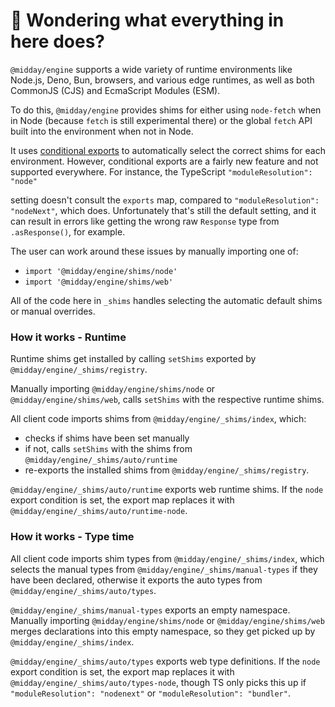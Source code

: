 # 👋 Wondering what everything in here does?

`@midday/engine` supports a wide variety of runtime environments like Node.js, Deno, Bun, browsers, and various
edge runtimes, as well as both CommonJS (CJS) and EcmaScript Modules (ESM).

To do this, `@midday/engine` provides shims for either using `node-fetch` when in Node (because `fetch` is still experimental there) or the global `fetch` API built into the environment when not in Node.

It uses [conditional exports](https://nodejs.org/api/packages.html#conditional-exports) to
automatically select the correct shims for each environment. However, conditional exports are a fairly new
feature and not supported everywhere. For instance, the TypeScript `"moduleResolution": "node"`

setting doesn't consult the `exports` map, compared to `"moduleResolution": "nodeNext"`, which does.
Unfortunately that's still the default setting, and it can result in errors like
getting the wrong raw `Response` type from `.asResponse()`, for example.

The user can work around these issues by manually importing one of:

- `import '@midday/engine/shims/node'`
- `import '@midday/engine/shims/web'`

All of the code here in `_shims` handles selecting the automatic default shims or manual overrides.

### How it works - Runtime

Runtime shims get installed by calling `setShims` exported by `@midday/engine/_shims/registry`.

Manually importing `@midday/engine/shims/node` or `@midday/engine/shims/web`, calls `setShims` with the respective runtime shims.

All client code imports shims from `@midday/engine/_shims/index`, which:

- checks if shims have been set manually
- if not, calls `setShims` with the shims from `@midday/engine/_shims/auto/runtime`
- re-exports the installed shims from `@midday/engine/_shims/registry`.

`@midday/engine/_shims/auto/runtime` exports web runtime shims.
If the `node` export condition is set, the export map replaces it with `@midday/engine/_shims/auto/runtime-node`.

### How it works - Type time

All client code imports shim types from `@midday/engine/_shims/index`, which selects the manual types from `@midday/engine/_shims/manual-types` if they have been declared, otherwise it exports the auto types from `@midday/engine/_shims/auto/types`.

`@midday/engine/_shims/manual-types` exports an empty namespace.
Manually importing `@midday/engine/shims/node` or `@midday/engine/shims/web` merges declarations into this empty namespace, so they get picked up by `@midday/engine/_shims/index`.

`@midday/engine/_shims/auto/types` exports web type definitions.
If the `node` export condition is set, the export map replaces it with `@midday/engine/_shims/auto/types-node`, though TS only picks this up if `"moduleResolution": "nodenext"` or `"moduleResolution": "bundler"`.
